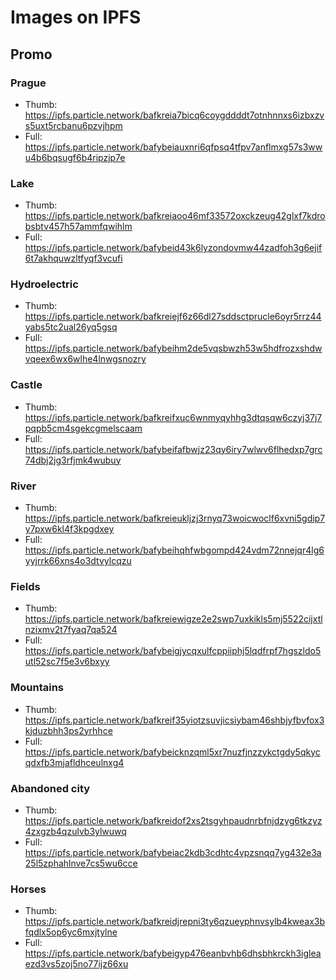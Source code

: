 # Images on IPFS

## Promo

### Prague

- Thumb: https://ipfs.particle.network/bafkreia7bicq6coygddddt7otnhnnxs6izbxzvs5uxt5rcbanu6pzvjhpm
- Full: https://ipfs.particle.network/bafybeiauxnri6qfpsq4tfpv7anflmxg57s3wwu4b6bqsugf6b4ripzjp7e

### Lake

- Thumb: https://ipfs.particle.network/bafkreiaoo46mf33572oxckzeug42glxf7kdrobsbtv457h57ammfqwihlm
- Full: https://ipfs.particle.network/bafybeid43k6lyzondovmw44zadfoh3g6ejif6t7akhquwzltfyqf3vcufi

### Hydroelectric

- Thumb: https://ipfs.particle.network/bafkreiejf6z66dl27sddsctprucle6oyr5rrz44yabs5tc2ual26yq5gsq
- Full: https://ipfs.particle.network/bafybeihm2de5vqsbwzh53w5hdfrozxshdwvqeex6wx6wlhe4lnwgsnozry

### Castle

- Thumb: https://ipfs.particle.network/bafkreifxuc6wnmyqyhhg3dtqsqw6czyj37j7pqpb5cm4sgekcgmelscaam
- Full: https://ipfs.particle.network/bafybeifafbwjz23qy6iry7wlwv6flhedxp7grc74dbj2jg3rfjmk4wubuy

### River

- Thumb: https://ipfs.particle.network/bafkreieukljzj3rnyq73woicwoclf6xvni5gdip7y7pxw6kl4f3kpgdxey
- Full: https://ipfs.particle.network/bafybeihqhfwbgompd424vdm72nnejqr4lg6yyjrrk66xns4o3dtvylcqzu

### Fields

- Thumb: https://ipfs.particle.network/bafkreiewigze2e2swp7uxkikls5mj5522cijxtlnzixmv2t7fyaq7qa524
- Full: https://ipfs.particle.network/bafybeigjycqxulfcppiiphj5lqdfrpf7hgszldo5utl52sc7f5e3v6bxyy

### Mountains

- Thumb: https://ipfs.particle.network/bafkreif35yiotzsuvjicsiybam46shbjyfbvfox3kjduzbhh3ps2yrhhce
- Full: https://ipfs.particle.network/bafybeicknzqml5xr7nuzfjnzzykctgdy5qkycqdxfb3mjafldhceulnxg4

### Abandoned city

- Thumb: https://ipfs.particle.network/bafkreidof2xs2tsgyhpaudnrbfnjdzyg6tkzyz4zxgzb4qzulvb3ylwuwq
- Full: https://ipfs.particle.network/bafybeiac2kdb3cdhtc4vpzsnqq7yg432e3a25l5zphahlnve7cs5wu6cce

### Horses

- Thumb: https://ipfs.particle.network/bafkreidjrepni3ty6qzueyphnvsylb4kweax3bfqdlx5op6yc6mxjtylne
- Full: https://ipfs.particle.network/bafybeigyp476eanbvhb6dhsbhkrckh3igleaezd3vs5zoj5no77ijz66xu
